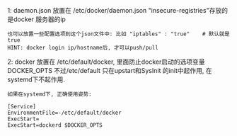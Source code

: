 

1: daemon.json 放置在 /etc/docker/daemon.json
    "insecure-registries"存放的是docker 服务器的ip

    也可以放置一些配置选项到这个json文件中: 比如 "iptables" : "true"    # 默认就是true
    HINT: docker login ip/hostname后, 才可以push/pull

2:  docker 放置在 /etc/default/docker, 里面防止docker启动的选项变量 DOCKER_OPTS
    不过/etc/default 只在upstart和SysInit 的init中起作用, 在systemd下不起作用.

    如果在systemd下, 正确使用姿势:

    [Service]
    EnvironmentFile=-/etc/default/docker
    ExecStart=
    ExecStart=dockerd $DOCKER_OPTS
